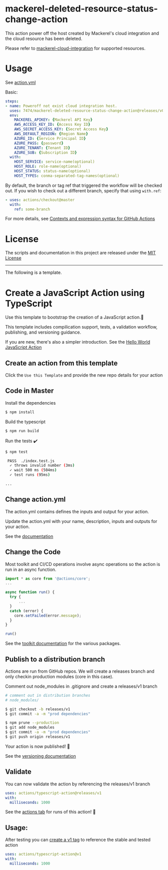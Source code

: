 # mackerel-deleted-resource-status-change-action

This action power off the host created by Mackerel's cloud integration and the cloud resource has been deleted.

Please refer to [mackerel-cloud-integration](https://github.com/7474/mackerel-cloud-integration) for supported resources.
# Usage

See [action.yml](action.yml)

Basic:

```yaml
steps:
- name: Poweroff not exist cloud integration host.
  uses: 7474/mackerel-deleted-resource-status-change-action@releases/v0
  env:
    MACKEREL_APIKEY: {Mackerel API Key}
    AWS_ACCESS_KEY_ID: {Access Key ID}
    AWS_SECRET_ACCESS_KEY: {Secret Access Key}
    AWS_DEFAULT_REGION: {Region Name}
    AZURE_ID: {Service Principal ID}
    AZURE_PASS: {password}
    AZURE_TENANT: {Tenant ID}
    AZURE_SUB: {Subscription ID}
  with:
    HOST_SERVICE: service-name(optional)
    HOST_ROLE: role-name(optional)
    HOST_STATUS: status-name(optional)
    HOST_TYPES: conma-separated-tag-names(optional)
```

By default, the branch or tag ref that triggered the workflow will be checked out. If you wish to check out a different branch, specify that using `with.ref`:

```yaml
- uses: actions/checkout@master
  with:
    ref: some-branch
```

For more details, see [Contexts and expression syntax for GitHub Actions](https://help.github.com/en/articles/contexts-and-expression-syntax-for-github-actions)

# License

The scripts and documentation in this project are released under the [MIT License](LICENSE)

----

The following is a template.

# Create a JavaScript Action using TypeScript

Use this template to bootstrap the creation of a JavaScript action.:rocket:

This template includes compilication support, tests, a validation workflow, publishing, and versioning guidance.

If you are new, there's also a simpler introduction.  See the [Hello World JavaScript Action](https://github.com/actions/hello-world-javascript-action)

## Create an action from this template

Click the `Use this Template` and provide the new repo details for your action

## Code in Master

Install the dependencies
```bash
$ npm install
```

Build the typescript
```bash
$ npm run build
```

Run the tests :heavy_check_mark:
```bash
$ npm test

 PASS  ./index.test.js
  ✓ throws invalid number (3ms)
  ✓ wait 500 ms (504ms)
  ✓ test runs (95ms)

...
```

## Change action.yml

The action.yml contains defines the inputs and output for your action.

Update the action.yml with your name, description, inputs and outputs for your action.

See the [documentation](https://help.github.com/en/articles/metadata-syntax-for-github-actions)

## Change the Code

Most toolkit and CI/CD operations involve async operations so the action is run in an async function.

```javascript
import * as core from '@actions/core';
...

async function run() {
  try {
      ...
  }
  catch (error) {
    core.setFailed(error.message);
  }
}

run()
```

See the [toolkit documentation](https://github.com/actions/toolkit/blob/master/README.md#packages) for the various packages.

## Publish to a distribution branch

Actions are run from GitHub repos.  We will create a releases branch and only checkin production modules (core in this case).

Comment out node_modules in .gitignore and create a releases/v1 branch
```bash
# comment out in distribution branches
# node_modules/
```

```bash
$ git checkout -b releases/v1
$ git commit -a -m "prod dependencies"
```

```bash
$ npm prune --production
$ git add node_modules
$ git commit -a -m "prod dependencies"
$ git push origin releases/v1
```

Your action is now published! :rocket:

See the [versioning documentation](https://github.com/actions/toolkit/blob/master/docs/action-versioning.md)

## Validate

You can now validate the action by referencing the releases/v1 branch

```yaml
uses: actions/typescript-action@releases/v1
with:
  milliseconds: 1000
```

See the [actions tab](https://github.com/actions/javascript-action/actions) for runs of this action! :rocket:

## Usage:

After testing you can [create a v1 tag](https://github.com/actions/toolkit/blob/master/docs/action-versioning.md) to reference the stable and tested action

```yaml
uses: actions/typescript-action@v1
with:
  milliseconds: 1000
```
